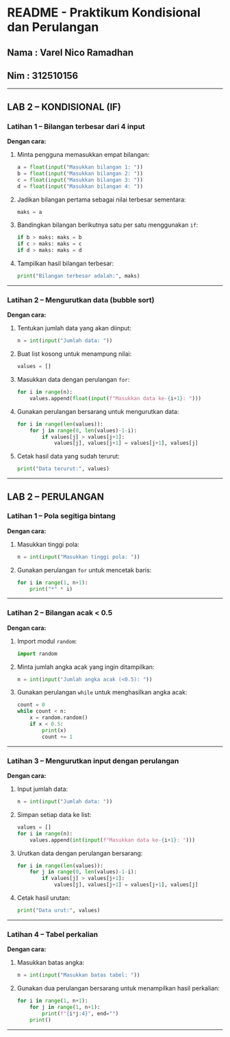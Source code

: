 # README - Praktikum Kondisional dan Perulangan

## Nama : Varel Nico Ramadhan
## Nim : 312510156

---

## LAB 2 – KONDISIONAL (IF)

### Latihan 1 – Bilangan terbesar dari 4 input

**Dengan cara:**

1. Minta pengguna memasukkan empat bilangan:

   ```python
   a = float(input("Masukkan bilangan 1: "))
   b = float(input("Masukkan bilangan 2: "))
   c = float(input("Masukkan bilangan 3: "))
   d = float(input("Masukkan bilangan 4: "))
   ```
2. Jadikan bilangan pertama sebagai nilai terbesar sementara:

   ```python
   maks = a
   ```
3. Bandingkan bilangan berikutnya satu per satu menggunakan `if`:

   ```python
   if b > maks: maks = b
   if c > maks: maks = c
   if d > maks: maks = d
   ```
4. Tampilkan hasil bilangan terbesar:

   ```python
   print("Bilangan terbesar adalah:", maks)
   ```

---

### Latihan 2 – Mengurutkan data (bubble sort)

**Dengan cara:**

1. Tentukan jumlah data yang akan diinput:

   ```python
   n = int(input("Jumlah data: "))
   ```
2. Buat list kosong untuk menampung nilai:

   ```python
   values = []
   ```
3. Masukkan data dengan perulangan `for`:

   ```python
   for i in range(n):
       values.append(float(input(f"Masukkan data ke-{i+1}: ")))
   ```
4. Gunakan perulangan bersarang untuk mengurutkan data:

   ```python
   for i in range(len(values)):
       for j in range(0, len(values)-1-i):
           if values[j] > values[j+1]:
               values[j], values[j+1] = values[j+1], values[j]
   ```
5. Cetak hasil data yang sudah terurut:

   ```python
   print("Data terurut:", values)
   ```

---

## LAB 2 – PERULANGAN

### Latihan 1 – Pola segitiga bintang

**Dengan cara:**

1. Masukkan tinggi pola:

   ```python
   n = int(input("Masukkan tinggi pola: "))
   ```
2. Gunakan perulangan `for` untuk mencetak baris:

   ```python
   for i in range(1, n+1):
       print("*" * i)
   ```

---

### Latihan 2 – Bilangan acak < 0.5

**Dengan cara:**

1. Import modul `random`:

   ```python
   import random
   ```
2. Minta jumlah angka acak yang ingin ditampilkan:

   ```python
   n = int(input("Jumlah angka acak (<0.5): "))
   ```
3. Gunakan perulangan `while` untuk menghasilkan angka acak:

   ```python
   count = 0
   while count < n:
       x = random.random()
       if x < 0.5:
           print(x)
           count += 1
   ```

---

### Latihan 3 – Mengurutkan input dengan perulangan

**Dengan cara:**

1. Input jumlah data:

   ```python
   n = int(input("Jumlah data: "))
   ```
2. Simpan setiap data ke list:

   ```python
   values = []
   for i in range(n):
       values.append(int(input(f"Masukkan data ke-{i+1}: ")))
   ```
3. Urutkan data dengan perulangan bersarang:

   ```python
   for i in range(len(values)):
       for j in range(0, len(values)-1-i):
           if values[j] > values[j+1]:
               values[j], values[j+1] = values[j+1], values[j]
   ```
4. Cetak hasil urutan:

   ```python
   print("Data urut:", values)
   ```

---

### Latihan 4 – Tabel perkalian

**Dengan cara:**

1. Masukkan batas angka:

   ```python
   n = int(input("Masukkan batas tabel: "))
   ```
2. Gunakan dua perulangan bersarang untuk menampilkan hasil perkalian:

   ```python
   for i in range(1, n+1):
       for j in range(1, n+1):
           print(f"{i*j:4}", end="")
       print()
   ```

---
